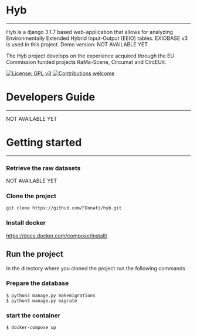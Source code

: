 # Hyb
---
Hyb is a django 3.1.7 based web-application that allows for analyzing Environmentally Extended Hybrid Input-Output (EEIO) tables. EXIOBASE v3 is used in this project. 
Demo version: NOT AVAILABLE YET

The Hyb project develops on the experience acquired through the EU Commission funded projects RaMa-Scene, Circumat and CircEUit.  

[![License: GPL v3](https://img.shields.io/badge/License-GPL%20v3-blue.svg)](https://www.gnu.org/licenses/gpl-3.0)
[![Contributions welcome](https://img.shields.io/badge/contributions-welcome-brightgreen.svg)](resources/docs/CONTRIBUTING.md)

# Developers Guide
---
NOT AVAILABLE YET

# Getting started
---

### Retrieve the raw datasets

NOT AVAILABLE YET

### Clone the project 
``` 
git clone https://github.com/FDonati/hyb.git

``` 
### Install docker
https://docs.docker.com/compose/install/

## Run the project

In the directory where you cloned the project run
the following commands

### Prepare the database
```
$ python3 manage.py makemigrations
$ python3 manage.py migrate
```
### start the container
```
$ docker-compose up
```

